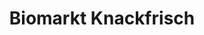 ---
title: "Biomarkt Knackfrisch"
url: /chemnitz/biomarkt-knackfrisch-weststrasse/
shop: Supermarkt
---